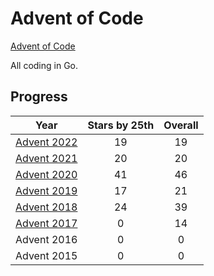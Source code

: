 # Advent of Code

[Advent of Code](https://adventofcode.com/)

All coding in Go.

## Progress
| Year  | Stars by 25th | Overall |
| :---: | :-----------: | :-----: |
| [Advent 2022](advent2022) | 19 | 19 |
| [Advent 2021](advent2021) | 20 | 20 |
| [Advent 2020](advent2020) | 41 | 46 |
| [Advent 2019](advent2019) | 17 | 21 |
| [Advent 2018](advent2018) | 24 | 39 |
| [Advent 2017](advent2017) | 0  | 14 |
| Advent 2016 | 0  | 0  |
| Advent 2015 | 0  | 0  |

